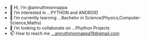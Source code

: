 - 👋 Hi, I’m @amruthmonnappa
- 👀 I’m interested in ...PYTHON and ANDROID
- 🌱 I’m currently learning ...Bachelor in Science(Physics,Computer-Science,Maths)
- 💞️ I’m looking to collaborate on ...Phython Projects
- 📫 How to reach me ...amruthmonnappa19@gmail.com

<!---
amruthmonnappa/amruthmonnappa is a ✨ special ✨ repository because its `README.md` (this file) appears on your GitHub profile.
You can click the Preview link to take a look at your changes.
--->

